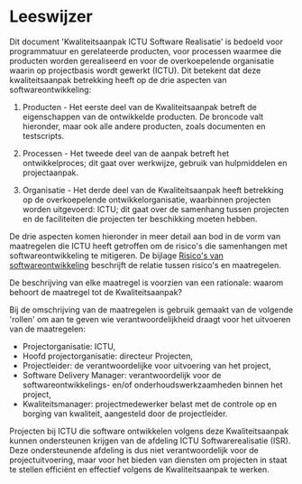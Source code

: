 # Leeswijzer

Dit document 'Kwaliteitsaanpak ICTU Software Realisatie' is bedoeld voor programmatuur en gerelateerde producten, voor processen waarmee die producten worden gerealiseerd en voor de overkoepelende organisatie waarin op projectbasis wordt gewerkt (ICTU). Dit betekent dat deze kwaliteitsaanpak betrekking heeft op de drie aspecten van softwareontwikkeling:

1. Producten - Het eerste deel van de Kwaliteitsaanpak betreft de eigenschappen van de ontwikkelde producten. De broncode valt hieronder, maar ook alle andere producten, zoals documenten en testscripts.

2. Processen - Het tweede deel van de aanpak betreft het ontwikkelproces; dit gaat over werkwijze, gebruik van hulpmiddelen en projectaanpak.

3. Organisatie - Het derde deel van de Kwaliteitsaanpak heeft betrekking op de overkoepelende ontwikkelorganisatie, waarbinnen projecten worden uitgevoerd: ICTU; dit gaat over de samenhang tussen projecten en de faciliteiten die projecten ter beschikking moeten hebben.

De drie aspecten komen hieronder in meer detail aan bod in de vorm van maatregelen die ICTU heeft getroffen om de risico's die samenhangen met softwareontwikkeling te mitigeren. De bijlage [Risico's van softwareontwikkeling](#risico-s-van-softwareontwikkeling) beschrijft de relatie tussen risico's en maatregelen.

De beschrijving van elke maatregel is voorzien van een rationale: waarom behoort de maatregel tot de Kwaliteitsaanpak?

Bij de omschrijving van de maatregelen is gebruik gemaakt van de volgende 'rollen' om aan te geven wie verantwoordelijkheid draagt voor het uitvoeren van de maatregelen:

* Projectorganisatie: ICTU,
* Hoofd projectorganisatie: directeur Projecten,
* Projectleider: de verantwoordelijke voor uitvoering van het project,
* Software Delivery Manager: verantwoordelijk voor de softwareontwikkelings- en/of onderhoudswerkzaamheden binnen het project,
* Kwaliteitsmanager: projectmedewerker belast met de controle op en borging van kwaliteit, aangesteld door de projectleider.

Projecten bij ICTU die software ontwikkelen volgens deze Kwaliteitsaanpak kunnen ondersteunen krijgen van de afdeling ICTU Softwarerealisatie (ISR). Deze ondersteunende afdeling is dus niet verantwoordelijk voor de projectuitvoering, maar voor het bieden van diensten om projecten in staat te stellen efficiënt en effectief volgens de Kwaliteitsaanpak te werken.
